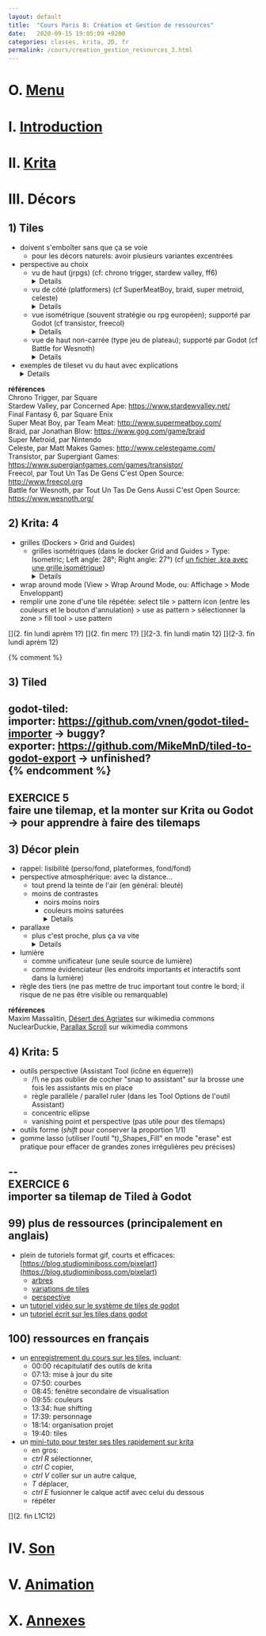 ```yaml
---
layout: default
title:  "Cours Paris 8: Création et Gestion de ressources"
date:   2020-09-15 19:05:09 +0200
categories: classes, krita, 2D, fr
permalink: /cours/creation_gestion_ressources_3.html
---
```


# O. [Menu](/cours/creation_gestion_ressources.html)
# I. [Introduction](/cours/creation_gestion_ressources_1.html)
# II. [Krita](/cours/creation_gestion_ressources_2.html)

# III. Décors
## 1) Tiles
- doivent s'emboîter sans que ça se voie
	- pour les décors naturels: avoir plusieurs variantes excentrées
- perspective au choix
    - vu de haut (jrpgs) (cf: chrono trigger, stardew valley, ff6)<details> - chrono trigger ![chrono trigger](/assets/501_chronoTrigger.png) <br> - stardew valley ![stardew valley](/assets/502_stardewValley.jpg) <br> - final fantasy 6 ![ff6](/assets/103_ff6.jpg)
    - vu de côté (platformers) (cf SuperMeatBoy, braid, super metroid, celeste) <details> - braid ![braid](/assets/503_braid.jpg) <br> - super meat boy ![super meat boy](/assets/504_superMeatBoy.jpg) <br> - super metroid ![super metroid](/assets/505_superMetroid.png) <br> - celeste ![celeste](/assets/109_celeste.png)
    - vue isométrique (souvent stratégie ou rpg européen); supporté par Godot (cf transistor, freecol) <details> - transistor ![transistor](/assets/506_transistor.jpg) <br> - freecol ![freecol](/assets/507_freecol.jpg)
    - vue de haut non-carrée (type jeu de plateau); supporté par Godot (cf Battle for Wesnoth) <details> - battle for wesnoth ![wesnoth](/assets/508_wesnoth.jpg)
- exemples de tileset vu du haut avec explications <details> - tileset minimal; en bas le tilest en haut un exemple d'utilisation <br> ![topdown tileset minimal](/assets/mine/tiles-example-02_minimal_blank_4px.png) <br> - tileset minimal - avec légende <br> ![topdown tile minimal legend](/assets/mine/tiles-example-02_minimal_legende_4px.png) <br> - tileset médian - base (pour être sûr que ça marche bien avant de mettre les détails); avec des variations pour plusieurs tiles et des diagonales <br> ![topdown tileset medium basis](/assets/mine/tiles-example-02_median_A_basis_4px.png) <br> - tileset médian - détails <br> ![topdown tileset medium details](/assets/mine/tiles-example-02_median_B_details_4px.png) <br> - tileset médian - légende <br> ![topdown tileset medium legend](/assets/mine/tiles-example-02_median_C_legend_4px.png)

**références**  
Chrono Trigger, par Square  
Stardew Valley, par Concerned Ape: <https://www.stardewvalley.net/>  
Final Fantasy 6, par Square Enix  
Super Meat Boy, par Team Meat: <http://www.supermeatboy.com/>  
Braid, par Jonathan Blow: <https://www.gog.com/game/braid>  
Super Metroid, par Nintendo  
Celeste, par Matt Makes Games: <http://www.celestegame.com/>  
Transistor, par Supergiant Games: <https://www.supergiantgames.com/games/transistor/>  
Freecol, par Tout Un Tas De Gens C'est Open Source: <http://www.freecol.org>  
Battle for Wesnoth, par Tout Un Tas De Gens Aussi C'est Open Source: <https://www.wesnoth.org/>

## 2) Krita: 4
- grilles (Dockers > Grid and Guides)
    - grilles isométriques (dans le docker Grid and Guides > Type: Isometric; Left angle: 28°; Right angle: 27°) (cf [un fichier .kra avec une grille isométrique](/assets/mine/isoGrid.kra)) <details>- grille isométrique ![grille isometrique](/assets/mine/isoGrid.png)
- wrap around mode (View > Wrap Around Mode, ou: Affichage > Mode Enveloppant)
- remplir une zone d'une tile répétée: select tile > pattern icon (entre les couleurs et le bouton d'annulation) > use as pattern > sélectionner la zone > fill tool > use pattern

[](2. fin lundi aprèm 1?)
[](2. fin merc 1?)
[](2-3. fin lundi matin 12)
[](2-3. fin lundi aprèm 12)

{% comment %}
## 3) Tiled
godot-tiled:  
importer: https://github.com/vnen/godot-tiled-importer -> buggy?  
exporter: https://github.com/MikeMnD/tiled-to-godot-export -> unfinished?  
{% endcomment %}
--  
**EXERCICE 5**  
faire une tilemap, et la monter sur Krita ou Godot  
-> pour apprendre à faire des tilemaps  
--  

## 3) Décor plein
- rappel: lisibilité (perso/fond, plateformes, fond/fond)
- perspective atmosphérique: avec la distance...
    - tout prend la teinte de l'air (en général: bleuté)
    - moins de contrastes
        - noirs moins noirs
        - couleurs moins saturées <details> <br>![perspective atmospherique](/assets/601_persAtmo.jpg)
- parallaxe
    - plus c'est proche, plus ça va vite <details> <br>![parallaxe](/assets/602_Parallax_scroll.gif)
- lumière
	- comme unificateur (une seule source de lumière)
	- comme évidenciateur (les endroits importants et interactifs sont dans la lumière)
- règle des tiers (ne pas mettre de truc important tout contre le bord; il risque de ne pas être visible ou remarquable)


**références**  
Maxim Massalitin, [Désert des Agriates](https://commons.wikimedia.org/wiki/File:D%C3%A9sert_des_Agriates_(5739231175).jpg) sur wikimedia commons  
NuclearDuckie, [Parallax Scroll](https://commons.wikimedia.org/wiki/File:Parallax_scroll.gif) sur wikimedia commons  

## 4) Krita: 5
- outils perspective (Assistant Tool (icône en équerre))
    - /!\ ne pas oublier de cocher "snap to assistant" sur la brosse une fois les assistants mis en place
    - règle parallèle / parallel ruler (dans les Tool Options de l'outil Assistant)
    - concentric ellipse
    - vanishing point et perspective (pas utile pour des tilemaps)
- outils forme (*shift* pour conserver la proportion 1/1)
- gomme lasso (utiliser l'outil "t)_Shapes_Fill" en mode "erase" est pratique pour effacer de grandes zones irrégulières peu précises)

--  
**EXERCICE 6**  
importer sa tilemap de Tiled à Godot  
--  

## 99) plus de ressources (principalement en anglais)
- plein de tutoriels format gif, courts et efficaces: [https://blog.studiominiboss.com/pixelart](https://blog.studiominiboss.com/pixelart)
    - [arbres](https://www.patreon.com/posts/vegetation-part-7416630)
    - [variations de tiles](https://www.patreon.com/posts/making-tiles-12881715)
    - [perspective](https://www.patreon.com/posts/parallax-and-7863658)
- un [tutoriel vidéo sur le système de tiles de godot](https://www.youtube.com/watch?v=F6VerW98gEc)
- un [tutoriel écrit sur les tiles dans godot](https://www.davidepesce.com/2019/10/18/godot-tutorial-7-using-tile-maps-to-create-game-map/)

## 100) ressources en français
- un [enregistrement du cours sur les tiles](https://youtu.be/RQ73GgjVDRU), incluant:
    - 00:00 récapitulatif des outils de krita
    - 07:13: mise à jour du site
    - 07:50: courbes
    - 08:45: fenêtre secondaire de visualisation
    - 09:55: couleurs
    - 13:34: hue shifting
    - 17:39: personnage
    - 18:14: organisation projet
    - 19:40: tiles
- un [mini-tuto pour tester ses tiles rapidement sur krita](https://youtu.be/fe0xhI8vmAQ)
    - en gros:
    - *ctrl R* sélectionner,
    - *ctrl C* copier,
    - *ctrl V* coller sur un autre calque,
    - *T* déplacer,
    - *ctrl E* fusionner le calque actif avec celui du dessous
    - répéter

[](2. fin L1C12)

# IV. [Son](/cours/creation_gestion_ressources_4.html)
# V. [Animation](/cours/creation_gestion_ressources_5.html)
# X. [Annexes](/cours/creation_gestion_ressources_0.html)


